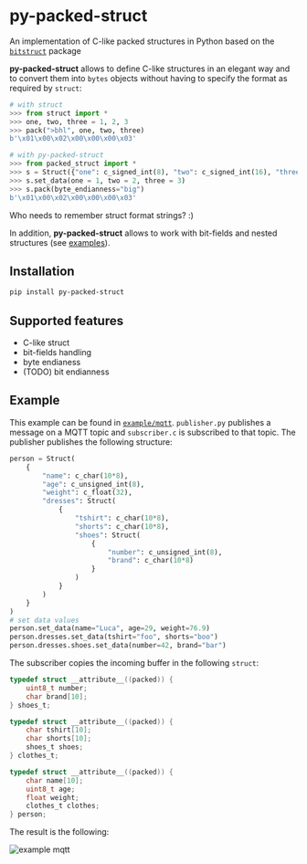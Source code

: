 # py-packed-struct
An implementation of C-like packed structures in Python based on the [`bitstruct`](https://bitstruct.readthedocs.io/en/latest/index.html) package

**py-packed-struct** allows to define C-like structures in an elegant way and to convert them into `bytes` objects without having to specify the format as required by `struct`:
```python
# with struct
>>> from struct import *
>>> one, two, three = 1, 2, 3
>>> pack(">bhl", one, two, three)
b'\x01\x00\x02\x00\x00\x00\x03'

# with py-packed-struct
>>> from packed_struct import *
>>> s = Struct({"one": c_signed_int(8), "two": c_signed_int(16), "three": c_signed_int(32) })
>>> s.set_data(one = 1, two = 2, three = 3)
>>> s.pack(byte_endianness="big")
b'\x01\x00\x02\x00\x00\x00\x03'
```
Who needs to remember struct format strings? :)

In addition, **py-packed-struct** allows to work with bit-fields and nested structures (see [examples](https://github.com/lu-maca/py-packed-struct/tree/main/examples)).

Installation
----
```bash
pip install py-packed-struct
```

Supported features
----
- C-like struct
- bit-fields handling
- byte endianess
- (TODO) bit endianness


Example
----
This example can be found in [`example/mqtt`](https://github.com/lu-maca/py-packed-struct/tree/main/examples/mqtt). `publisher.py` publishes a message on a MQTT topic and `subscriber.c` is subscribed to that topic. The publisher publishes the following structure:
```python
person = Struct(
    {
        "name": c_char(10*8),
        "age": c_unsigned_int(8),
        "weight": c_float(32),
        "dresses": Struct(
            {
                "tshirt": c_char(10*8),
                "shorts": c_char(10*8),
                "shoes": Struct(
                    {
                        "number": c_unsigned_int(8),
                        "brand": c_char(10*8)
                    }
                )
            }
        )
    }
)
# set data values
person.set_data(name="Luca", age=29, weight=76.9)
person.dresses.set_data(tshirt="foo", shorts="boo")
person.dresses.shoes.set_data(number=42, brand="bar")
```
The subscriber copies the incoming buffer in the following `struct`:
```c
typedef struct __attribute__((packed)) {
	uint8_t number;
	char brand[10];
} shoes_t;

typedef struct __attribute__((packed)) {
	char tshirt[10];
	char shorts[10];
	shoes_t shoes;
} clothes_t;

typedef struct __attribute__((packed)) {
	char name[10];
	uint8_t age;
	float weight;
	clothes_t clothes;
} person;
```

The result is the following:

![example mqtt](https://github.com/lu-maca/py-packed-struct/assets/65252677/997cadce-d79d-4117-b693-dc025957ebf9)


